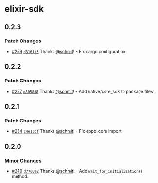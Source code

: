 # elixir-sdk

## 0.2.3

### Patch Changes

- [#259](https://github.com/Eppo-exp/eppo-multiplatform/pull/259) [`d316fd3`](https://github.com/Eppo-exp/eppo-multiplatform/commit/d316fd34e1b4ebf4d058ede3c76b853cb7222799) Thanks [@schmit](https://github.com/schmit)! - Fix cargo configuration

## 0.2.2

### Patch Changes

- [#257](https://github.com/Eppo-exp/eppo-multiplatform/pull/257) [`d805868`](https://github.com/Eppo-exp/eppo-multiplatform/commit/d8058688cdbf3d273d688d8993ee377aab53e267) Thanks [@schmit](https://github.com/schmit)! - Add native/core_sdk to package.files

## 0.2.1

### Patch Changes

- [#254](https://github.com/Eppo-exp/eppo-multiplatform/pull/254) [`c4e15cf`](https://github.com/Eppo-exp/eppo-multiplatform/commit/c4e15cfb2aab4047420315533f9dd4052cddbaf9) Thanks [@schmit](https://github.com/schmit)! - Fix eppo_core import

## 0.2.0

### Minor Changes

- [#249](https://github.com/Eppo-exp/eppo-multiplatform/pull/249) [`d7703e2`](https://github.com/Eppo-exp/eppo-multiplatform/commit/d7703e2c50dd257966ccffda6bfd5a8cbcc7edff) Thanks [@schmit](https://github.com/schmit)! - Add `wait_for_initialization()` method.
